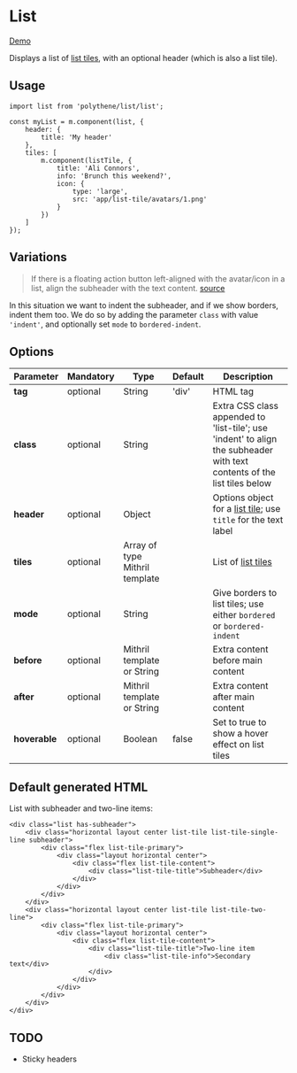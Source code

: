 # List

<a class="btn-demo" href="http://arthurclemens.github.io/Polythene-Examples/list.html">Demo</a>

Displays a list of [list tiles](#list-tile), with an optional header (which is also a list tile). 


## Usage

	import list from 'polythene/list/list';

	const myList = m.component(list, {
		header: {
			title: 'My header'
		},
		tiles: [
		    m.component(listTile, {
		        title: 'Ali Connors',
		        info: 'Brunch this weekend?',
		        icon: {
		            type: 'large',
		            src: 'app/list-tile/avatars/1.png'
		        }
		    })
		]
	});


## Variations

> If there is a floating action button left-aligned with the avatar/icon in a list,
> align the subheader with the text content.
> [source](http://www.google.com/design/spec/components/subheaders.html#subheaders-list-subheaders)

In this situation we want to indent the subheader, and if we show borders, indent them too. We do so by adding the parameter `class` with value `'indent'`, and optionally set `mode` to `bordered-indent`.


## Options

| **Parameter** |  **Mandatory** | **Type** | **Default** | **Description** |
| ------------- | -------------- | -------- | ----------- | --------------- |
| **tag** | optional | String | 'div' | HTML tag |
| **class** | optional | String |  | Extra CSS class appended to 'list-tile'; use 'indent' to align the subheader with text contents of the list tiles below |
| **header** | optional | Object | | Options object for a [list tile](#list-tile); use `title` for the text label |
| **tiles** | optional | Array of type Mithril template | | List of [list tiles](#list-tile) |
| **mode** | optional | String | | Give borders to list tiles; use either `bordered` or `bordered-indent` |
| **before** | optional | Mithril template or String | | Extra content before main content |
| **after** | optional | Mithril template or String | | Extra content after main content |
| **hoverable** | optional | Boolean | false | Set to true to show a hover effect on list tiles |


## Default generated HTML

List with subheader and two-line items:

	<div class="list has-subheader">
	    <div class="horizontal layout center list-tile list-tile-single-line subheader">
	        <div class="flex list-tile-primary">
	            <div class="layout horizontal center">
	                <div class="flex list-tile-content">
	                    <div class="list-tile-title">Subheader</div>
	                </div>
	            </div>
	        </div>
	    </div>
	    <div class="horizontal layout center list-tile list-tile-two-line">
	        <div class="flex list-tile-primary">
	            <div class="layout horizontal center">
	                <div class="flex list-tile-content">
	                    <div class="list-tile-title">Two-line item
	                        <div class="list-tile-info">Secondary text</div>
	                    </div>
	                </div>
	            </div>
	        </div>
	    </div>
	</div>



## TODO

* Sticky headers
